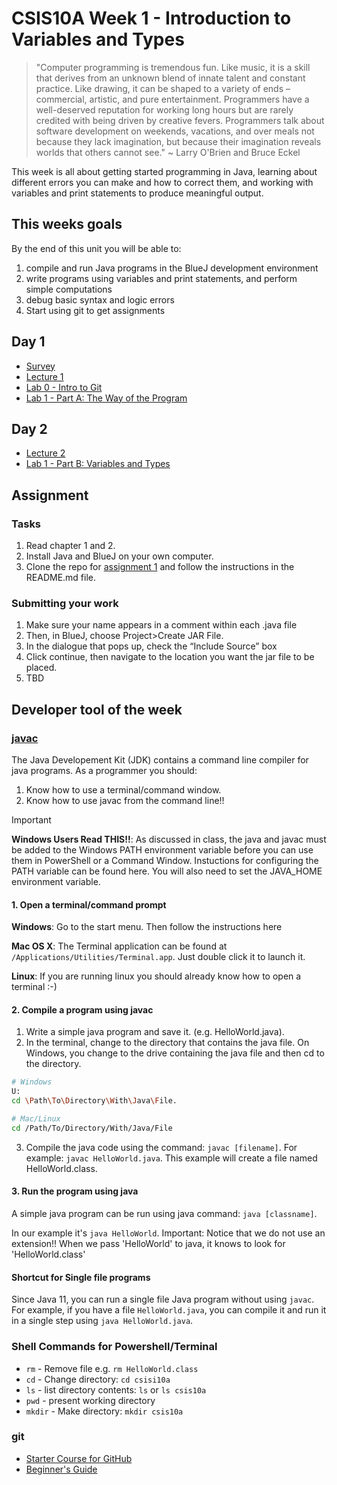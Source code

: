 # CSIS10A Week 1 - Introduction to Variables and Types

> "Computer programming is tremendous fun. Like music, it is a skill that derives from an unknown blend of innate talent and constant practice. Like drawing, it can be shaped to a variety of ends – commercial, artistic, and pure entertainment. Programmers have a well-deserved reputation for working long hours but are rarely credited with being driven by creative fevers. Programmers talk about software development on weekends, vacations, and over meals not because they lack imagination, but because their imagination reveals worlds that others cannot see." ~ Larry O'Brien and Bruce Eckel

This week is all about getting started programming in Java, learning about different errors you can make and how to correct them, and working with variables and print statements to produce meaningful output.

## This weeks goals

By the end of this unit you will be able to:

1. compile and run Java programs in the BlueJ development environment
2. write programs using variables and print statements, and perform simple computations
3. debug basic syntax and logic errors
4. Start using git to get assignments

## Day 1

- [Survey](https://forms.gle/ZhnXcJBuhk6tU42W6)
- [Lecture 1](https://docs.google.com/presentation/d/16rVGgM_dYfxmIO0ouby6pf1Ar_hX4YKR4c-yeL4iO7o/edit?usp=sharing)
- [Lab 0 - Intro to Git](https://classroom.github.com/a/1A5I5rnW)
- [Lab 1 - Part A: The Way of the Program](https://docs.google.com/document/d/17HY3iNOAnszaR81U0djk7VWTSvZ8wHx_cJQVhF19wkw/edit?usp=sharing)

## Day 2

- [Lecture 2](https://docs.google.com/presentation/d/1Y3L-AwhMRISFrwC65jRwTdTzbuo6hSixPjBICya3t-s/edit?usp=sharing)
- [Lab 1 - Part B: Variables and Types](https://docs.google.com/document/d/17HY3iNOAnszaR81U0djk7VWTSvZ8wHx_cJQVhF19wkw/edit?usp=sharing)

## Assignment

### Tasks

1. Read chapter 1 and 2.
2. Install Java and BlueJ on your own computer.
3. Clone the repo for [assignment 1](https://classroom.github.com/a/EY8zSzIN) and follow the instructions in the README.md file.

### Submitting your work

1. Make sure your name appears in a comment within each .java file
2. Then, in BlueJ, choose Project>Create JAR File.
3. In the dialogue that pops up, check the “Include Source” box
4. Click continue, then navigate to the location you want the jar file to be placed.
5. TBD

## Developer tool of the week

### [javac](https://docs.oracle.com/en/java/javase/21/docs/specs/man/javac.html)

The Java Developement Kit (JDK) contains a command line compiler for java programs. As a programmer you should:

1. Know how to use a terminal/command window.
2. Know how to use javac from the command line!!

> [!IMPORTANT]
> __Windows Users Read THIS!!__: As discussed in class, the java and javac must be added to the Windows PATH environment variable before you can use them in PowerShell or a Command Window. Instuctions for configuring the PATH variable can be found here. You will also need to set the JAVA_HOME environment variable.

#### 1. Open a terminal/command prompt

__Windows__: Go to the start menu. Then follow the instructions here

__Mac OS X__: The Terminal application can be found at `/Applications/Utilities/Terminal.app`. Just double click it to launch it.

__Linux__: If you are running linux you should already know how to open a terminal :-)

#### 2. Compile a program using javac

1. Write a simple java program and save it. (e.g. HelloWorld.java).
2. In the terminal, change to the directory that contains the java file. On Windows, you change to the drive containing the java file and then cd to the directory.

```sh
# Windows
U:
cd \Path\To\Directory\With\Java\File.
```

```sh
# Mac/Linux
cd /Path/To/Directory/With/Java/File
```

3. Compile the java code using the command: `javac [filename]`. For example: `javac HelloWorld.java`. This example will create a file named HelloWorld.class.

#### 3. Run the program using java

A simple java program can be run using java command: `java [classname]`.

In our example it's `java HelloWorld`. Important: Notice that we do not use an extension!! When we pass 'HelloWorld' to java, it knows to look for 'HelloWorld.class'

#### Shortcut for Single file programs

Since Java 11, you can run a single file Java program without using `javac`. For example, if you have a file `HelloWorld.java`, you can compile it and run it in a single step using `java HelloWorld.java`.

### Shell Commands for Powershell/Terminal

- `rm` - Remove file e.g. `rm HelloWorld.class`
- `cd` - Change directory: `cd csisi10a`
- `ls` - list directory contents: `ls` or `ls csis10a`
- `pwd` - present working directory 
- `mkdir` - Make directory: `mkdir csis10a`

### git

- [Starter Course for GitHub](https://classroom.github.com/a/1A5I5rnW)
- [Beginner's Guide](https://developers.redhat.com/articles/2023/08/02/beginners-guide-git-version-control#)
